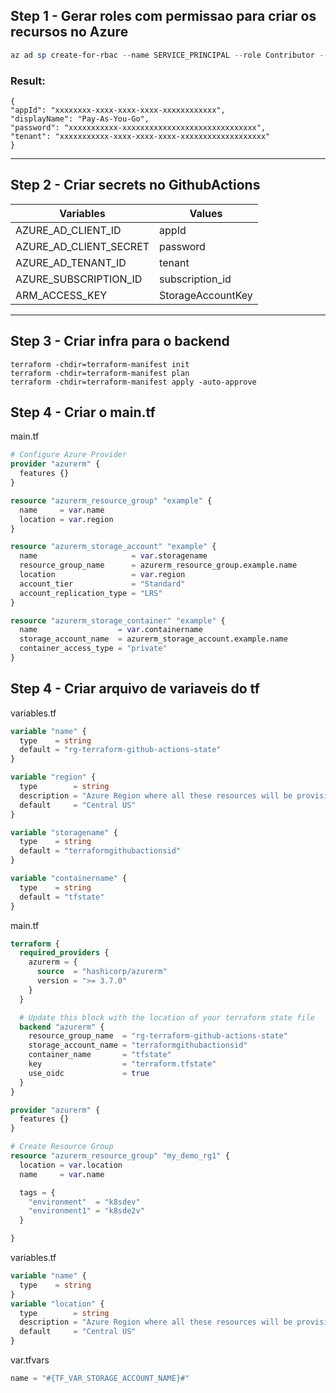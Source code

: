 ## Step 1 - Gerar roles com permissao para criar os recursos no Azure

```powershell
az ad sp create-for-rbac --name SERVICE_PRINCIPAL --role Contributor --scopes /subscriptions/SUBSCRIPTION_ID
```

### Result:

```
{
"appId": "xxxxxxxx-xxxx-xxxx-xxxx-xxxxxxxxxxxx",
"displayName": "Pay-As-You-Go",
"password": "xxxxxxxxxxx-xxxxxxxxxxxxxxxxxxxxxxxxxxxxxx",
"tenant": "xxxxxxxxxxx-xxxx-xxxx-xxxx-xxxxxxxxxxxxxxxxxxx"
}

```
---

## Step 2 - Criar secrets no GithubActions

| Variables | Values|
|--------------------|-------|
|AZURE_AD_CLIENT_ID | appId |
|AZURE_AD_CLIENT_SECRET | password
|AZURE_AD_TENANT_ID | tenant |
|AZURE_SUBSCRIPTION_ID | subscription_id |
|ARM_ACCESS_KEY | StorageAccountKey |

---

## Step 3 - Criar infra para o backend

```
terraform -chdir=terraform-manifest init
terraform -chdir=terraform-manifest plan
terraform -chdir=terraform-manifest apply -auto-approve
```
## Step 4 - Criar o main.tf

main.tf
```terraform
# Configure Azure Provider
provider "azurerm" {
  features {}
}

resource "azurerm_resource_group" "example" {
  name     = var.name
  location = var.region
}

resource "azurerm_storage_account" "example" {
  name                     = var.storagename
  resource_group_name      = azurerm_resource_group.example.name
  location                 = var.region
  account_tier             = "Standard"
  account_replication_type = "LRS"
}

resource "azurerm_storage_container" "example" {
  name                  = var.containername
  storage_account_name  = azurerm_storage_account.example.name
  container_access_type = "private"
}
```
## Step 4 - Criar arquivo de variaveis do tf

variables.tf
```terraform
variable "name" {
  type    = string
  default = "rg-terraform-github-actions-state"
}

variable "region" {
  type        = string
  description = "Azure Region where all these resources will be provisioned"
  default     = "Central US"
}

variable "storagename" {
  type    = string
  default = "terraformgithubactionsid"
}

variable "containername" {
  type    = string
  default = "tfstate"
}
```

main.tf
```terraform
terraform {
  required_providers {
    azurerm = {
      source  = "hashicorp/azurerm"
      version = ">= 3.7.0"
    }
  }

  # Update this block with the location of your terraform state file
  backend "azurerm" {
    resource_group_name  = "rg-terraform-github-actions-state"
    storage_account_name = "terraformgithubactionsid"
    container_name       = "tfstate"
    key                  = "terraform.tfstate"
    use_oidc             = true
  }
}

provider "azurerm" {
  features {}
}

# Create Resource Group 
resource "azurerm_resource_group" "my_demo_rg1" {
  location = var.location
  name     = var.name

  tags = {
    "environment"  = "k8sdev"
    "environment1" = "k8sde2v"
  }

}
```

variables.tf
```terraform
variable "name" {
  type    = string
}
variable "location" {
  type        = string
  description = "Azure Region where all these resources will be provisioned"
  default     = "Central US"
}
```

var.tfvars
```terraform
name = "#{TF_VAR_STORAGE_ACCOUNT_NAME}#"
```